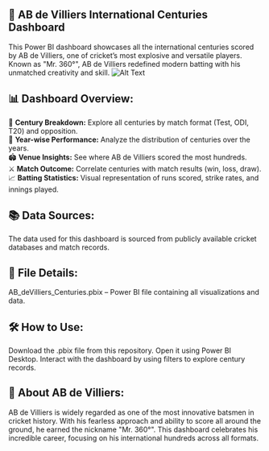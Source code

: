 ## 🏏 AB de Villiers International Centuries Dashboard
This Power BI dashboard showcases all the international centuries scored by AB de Villiers, one of cricket’s most explosive and versatile players. Known as "Mr. 360°", AB de Villiers redefined modern batting with his unmatched creativity and skill.
![Alt Text](https://static.standard.co.uk/s3fs-public/thumbnails/image/2015/01/18/13/461714456.jpg)


## 📊 Dashboard Overview:
🏅 **Century Breakdown:** Explore all centuries by match format (Test, ODI, T20) and opposition.<br>
📆 **Year-wise Performance:** Analyze the distribution of centuries over the years.<br>
🏟️ **Venue Insights:** See where AB de Villiers scored the most hundreds.<br>
⚔️ **Match Outcome:** Correlate centuries with match results (win, loss, draw).<br>
📈 **Batting Statistics:** Visual representation of runs scored, strike rates, and innings played.

## 📚 Data Sources:
The data used for this dashboard is sourced from publicly available cricket databases and match records.

## 💾 File Details:
AB_deVilliers_Centuries.pbix – Power BI file containing all visualizations and data.

## 🛠️ How to Use:
Download the .pbix file from this repository.
Open it using Power BI Desktop.
Interact with the dashboard by using filters to explore century records.

## 🐐 About AB de Villiers:
AB de Villiers is widely regarded as one of the most innovative batsmen in cricket history. With his fearless approach and ability to score all around the ground, he earned the nickname "Mr. 360°". This dashboard celebrates his incredible career, focusing on his international hundreds across all formats.
